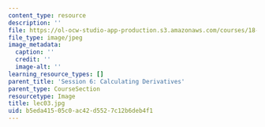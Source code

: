 ```yaml
---
content_type: resource
description: ''
file: https://ol-ocw-studio-app-production.s3.amazonaws.com/courses/18-01sc-single-variable-calculus-fall-2010/b5eda41505c0ac42d5527c12b6deb4f1_lec03.jpg
file_type: image/jpeg
image_metadata:
  caption: ''
  credit: ''
  image-alt: ''
learning_resource_types: []
parent_title: 'Session 6: Calculating Derivatives'
parent_type: CourseSection
resourcetype: Image
title: lec03.jpg
uid: b5eda415-05c0-ac42-d552-7c12b6deb4f1
---
```

